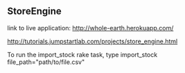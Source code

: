 ## StoreEngine
link to live application:
http://whole-earth.herokuapp.com/


http://tutorials.jumpstartlab.com/projects/store_engine.html

To run the import_stock rake task, type import_stock file_path="path/to/file.csv"